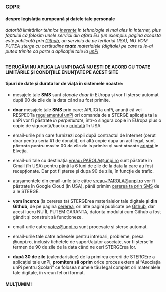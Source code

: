 ### GDPR

#### despre legislația europeană și datele tale personale

###### datorită limitărilor tehnice [inerente](https://dexonline.ro/definitie/inerente) în tehnologie si mai ales în Internet, plus faptului că folosim unele servicii din afara EU (un exemplu: pagina aceasta este publicată prin [Github](https://github.com), un serviciu de pe teritoriul USA), NU VOM PUTEA șterge cu certitudine **toate** materialele (digitale) pe care tu le-ai putea trimite ca parte a aplicației tale la [unPi](https://www.unpi.ro/)

#### TE RUGĂM NU APLICA LA UNPI DACĂ NU EȘTI DE ACORD CU TOATE LIMITĂRILE ȘI CONDIȚIILE ENUNȚATE PE ACEST SITE

#### tipuri de date și durata lor de viață în sistemele noastre:

- mesajele tale **SMS** sunt _stocate doar în_ EUropa și vor fi șterse automat după 90 de zile de la data când au fost primite.

- **doar** mesajele tale **SMS** prin care: APLICi la unPi, anunți că vei RESPECTa [regulamentul unPi](http://regulament.unpi.ro/) ori comanda de a STERGE aplicația ta la unPi vor fi păstrate _în perpetuitate_, într-o singura copie în EUropa plus o copie de siguranță/backup [criptată](https://dexonline.ro/definitie/criptare) în USA.

- email-urile prin care furnizezi copii după contractul de Internet (cerut doar pentru seria #1 de donații), ori altă copie dupa un act legal, sunt păstrate pentru maxim 90 de zile de la primire și sunt stocate [criptat](https://dexonline.ro/definitie/criptare) in Elveția.

- email-uri tale cu destinația vreau+PAROLA@unpi.ro sunt păstrate în Gmail (în USA) pentru până la 6 luni de zile de la data la care au fost recepționate. Dar pot fi șterse și dupa 90 de zile, în funcție de trafic.

- atașamentele din email-urile tale către vreau+PAROLA@unpi.ro vor fi păstrate în Google Cloud (în USA), până primim [cererea ta prin SMS](http://vreau.unpi.ro/) de a le STERGE.

- **vom încerca** (la cererea ta) STERGErea materialelor tale digitale **și din Github**, de pe pagina [cererea](https://cererea.unpi.ro/), ori alte pagini publicate pe [Github](https://github.com), dar acest lucru NU ÎL PUTEM GARANTA, datorita modului cum Github a fost gândit și construit să funcționeze.

- email-urile catre votez@unpi.ro sunt procesate și sterse automat.

- email-urile tale către adresele pentru intrebari, probleme, presa @unpi.ro, inclusiv tichetele de suport/ajutor asociate, vor fi șterse în termen de 90 de zile de la data când ne ceri STERGErea lor.

- **după 30 de zile** (calendaristice) de la primirea cererii de STERGEre a aplicației tale unPi, **promitem să oprim** orice proces extern al “Asociația unPi pentru Școlari” ce folosea numele tău legal complet ori materialele tale digitale, în vreun fel ori format.

#### MULȚUMIM!
